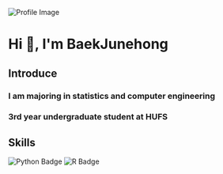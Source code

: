 <!-- 프로필 이미지와 소개 -->
![Profile Image](https://capsule-render.vercel.app/api?type=Soft&color=F4D47B&height=80&section=header&text=Baek's%20GitHub&fontSize=40&fontAlign=25&fontAlignY=50)

# Hi 👋, I'm BaekJunehong

## Introduce
### I am majoring in statistics and computer engineering
### 3rd year undergraduate student at HUFS

<!-- 기술 스택 -->
## Skills
![Python Badge](https://img.shields.io/badge/Python-3776AB?style=flat&logo=Python&logoColor=white)
![R Badge](https://img.shields.io/badge/R-276DC3?style=flat&logo=R&logoColor=white)


